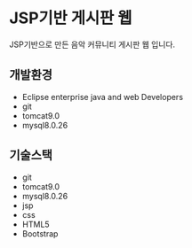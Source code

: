 # JSP기반 게시판 웹

JSP기반으로 만든 음악 커뮤니티 게시판 웹 입니다.

## 개발환경

- Eclipse enterprise java and web Developers
- git
- tomcat9.0
- mysql8.0.26

## 기술스택

- git
- tomcat9.0
- mysql8.0.26
- jsp
- css
- HTML5
- Bootstrap
